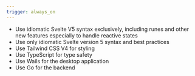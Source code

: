 ```yaml
---
trigger: always_on
---
```


- Use idiomatic Svelte V5 syntax exclusively, including runes and other new features especially to handle reactive states
- Use only idiomatic Svelte version 5 syntax and best practices
- Use Tailwind CSS V4 for styling
- Use TypeScript for type safety
- Use Wails for the desktop application
- Use Go for the backend